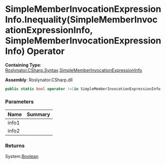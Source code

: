 # SimpleMemberInvocationExpressionInfo\.Inequality\(SimpleMemberInvocationExpressionInfo, SimpleMemberInvocationExpressionInfo\) Operator

**Containing Type**: [Roslynator.CSharp.Syntax](../../README.md)\.[SimpleMemberInvocationExpressionInfo](../README.md)

**Assembly**: Roslynator\.CSharp\.dll

```csharp
public static bool operator !=(in SimpleMemberInvocationExpressionInfo info1, in SimpleMemberInvocationExpressionInfo info2)
```

### Parameters

| Name | Summary |
| ---- | ------- |
| info1 | |
| info2 | |

### Returns

System\.[Boolean](https://docs.microsoft.com/en-us/dotnet/api/system.boolean)


